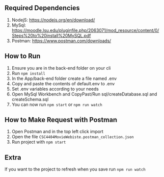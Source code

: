 ## Required Dependencies

1. NodejS: https://nodejs.org/en/download/
2. MySql: https://moodle.lsu.edu/pluginfile.php/2063071/mod_resource/content/0/Steps%20to%20install%20MySQL.pdf
3. Postman: https://www.postman.com/downloads/

## How to Run

1. Ensure you are in the back-end folder on your cli
2. Run `npm install`
3. In the App/back-end folder create a file named .env
4. Copy and paste the contents of default.env to .env
5. Set .env variables according to your needs
6. Open MySql Workbench and CopyPast/Run sql/createDatabase.sql and createSchema.sql
7. You can now run `npm start` or `npm run watch`

## How to Make Request with Postman

1. Open Postman and in the top left click import
2. Open the file `CSC4404MovieWebiste.postman_collection.json`
3. Run project with `npm start`

## Extra

If you want to the project to refresh when you save run `npm run watch`
